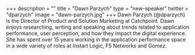 +++
description = ""
title = "Dawn Parzych"
type = "new-speaker"
twitter = "dparzych"
image = "dawn-parzych.jpg"
+++
Dawn Parzych (@dparzych) is the Director of Product and Solution Marketing at Catchpoint. Dawn enjoys researching, writing and speaking about trends related to application performance, user perception, and how they impact the digital experience. She has spent over 15 years working in the application performance space in a wide variety of roles at Instart Logic, F5 Networks and Gomez.
